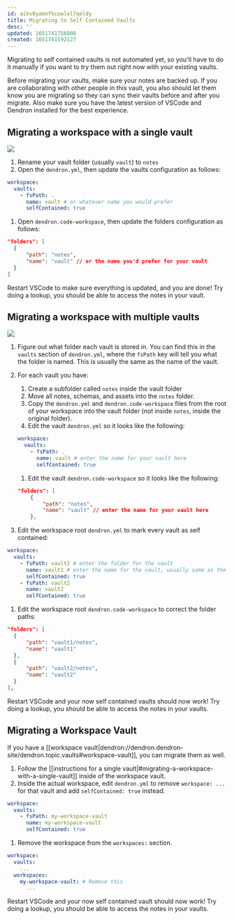 ```yaml
---
id: aikv0yamnfkcowlol7qeldy
title: Migrating to Self Contained Vaults
desc: ''
updated: 1651741756808
created: 1651741592127
---
```


Migrating to self contained vaults is not automated yet, so you'll have to do it
manually if you want to try them out right now with your existing vaults.

Before migrating your vaults, make sure your notes are backed up. If you are
collaborating with other people in this vault, you also should let them know you
are migrating so they can sync their vaults before and after you migrate. Also
make sure you have the latest version of VSCode and Dendron installed for the
best experience.

## Migrating a workspace with a single vault

<a href="https://www.loom.com/share/67791e91290048b092ad9dcd069e25db">
    <img src="https://cdn.loom.com/sessions/thumbnails/67791e91290048b092ad9dcd069e25db-with-play.gif">
  </a>

1. Rename your vault folder (usually `vault`) to `notes`
1. Open the `dendron.yml`, then update the vaults configuration as follows:
   
  ```yaml
  workspace:
    vaults:
      - fsPath: .
        name: vault # or whatever name you would prefer
        selfContained: true
  ```
1. Open `dendron.code-workspace`, then update the folders configuration as follows:
  
  ```json
  "folders": [
    {
        "path": "notes",
        "name": "vault" // or the name you'd prefer for your vault
    }
  ]
  ```

Restart VSCode to make sure everything is updated, and you are done!
Try doing a lookup, you should be able to access the notes in your vault.

## Migrating a workspace with multiple vaults

<a href="https://www.loom.com/share/e7acb5698df54d83a986b8c99cc0543d">
    <img src="https://cdn.loom.com/sessions/thumbnails/e7acb5698df54d83a986b8c99cc0543d-with-play.gif">
  </a>

1. Figure out what folder each vault is stored in. You can find this in the
   `vaults` section of `dendron.yml`, where the `fsPath` key will tell you what
   the folder is named. This is usually the same as the name of the vault.
1. For each vault you have:
    
    1. Create a subfolder called `notes` inside the vault folder
    1. Move all notes, schemas, and assets into the `notes` folder.
    1. Copy the `dendron.yml` and `dendron.code-workspace` files from the root of your workspace into the vault folder (not inside `notes`, inside the original folder).
    1. Edit the vault `dendron.yml` so it looks like the following:

      ```yaml
      workspace:
        vaults:
          - fsPath: .
            name: vault # enter the name for your vault here
            selfContained: true
      ```
    1. Edit the vault `dendron.code-workspace` so it looks like the following:
    ```json
    "folders": [
        {
            "path": "notes",
            "name": "vault" // enter the name for your vault here
        },
    ```
1. Edit the workspace root `dendron.yml` to mark every vault as self contained:
  
  ```yaml
  workspace:
    vaults:
      - fsPath: vault1 # enter the folder for the vault
        name: vault1 # enter the name for the vault, usually same as the folder
        selfContained: true
      - fsPath: vault2
        name: vault2
        selfContained: true
  ```
1. Edit the workspace root `dendron.code-workspace` to correct the folder paths:

  ```json
  "folders": [
    {
        "path": "vault1/notes",
        "name": "vault1"
    },
    {
        "path": "vault2/notes",
        "name": "vault2"
    }
  ],
  ```
  
Restart VSCode and your now self contained vaults should now work!
Try doing a lookup, you should be able to access the notes in your vaults.

## Migrating a Workspace Vault

If you have a [[workspace vault|dendron://dendron.dendron-site/dendron.topic.vaults#workspace-vault]], you can migrate them as well.

1. Follow the [[instructions for a single vault|#migrating-a-workspace-with-a-single-vault]] inside of the workspace vault.
1. Inside the actual workspace, edit `dendron.yml` to remove `workspace: ...` for that vault and add `selfContained: true` instead.

  ```yaml
  workspace:
    vaults:
      - fsPath: my-workspace-vault
        name: my-workspace-vault
        selfContained: true
  ```
1. Remove the workspace from the `workspaces:` section.
  ```yaml
  workspace:
    vaults:
      ...
    workspaces:
      my-workspace-vault: # Remove this
        ...
  ```

Restart VSCode and your now self contained vault should now work!
Try doing a lookup, you should be able to access the notes in your vaults.
